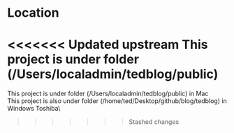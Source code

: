 # Location
<<<<<<< Updated upstream
This project is under folder (/Users/localadmin/tedblog/public)
=======
This project is under folder (/Users/localadmin/tedblog/public) in Mac\
This project is also under folder (/home/ted/Desktop/github/blog/tedblog) in Windows Toshiba\
>>>>>>> Stashed changes
